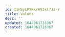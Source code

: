 ```yaml
---
id: IiHSyLPYKkrH93kl7Jz-r
title: Values
desc: ''
updated: 1644961726967
created: 1644961726967
---
```


